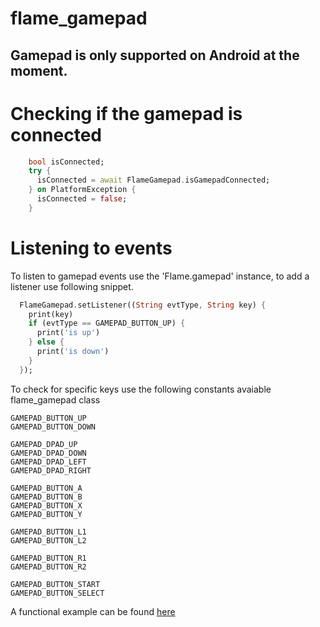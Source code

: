 # flame_gamepad

## Gamepad is only supported on Android at the moment.

# Checking if the gamepad is connected

```dart
    bool isConnected;
    try {
      isConnected = await FlameGamepad.isGamepadConnected;
    } on PlatformException {
      isConnected = false;
    }
```

# Listening to events
To listen to gamepad events use the 'Flame.gamepad' instance, to add a listener use following snippet.

```dart
  FlameGamepad.setListener((String evtType, String key) {
    print(key)
    if (evtType == GAMEPAD_BUTTON_UP) {
      print('is up')
    } else {
      print('is down')
    }
  });
```

To check for specific keys use the following constants avaiable flame_gamepad class

```
GAMEPAD_BUTTON_UP
GAMEPAD_BUTTON_DOWN

GAMEPAD_DPAD_UP
GAMEPAD_DPAD_DOWN
GAMEPAD_DPAD_LEFT
GAMEPAD_DPAD_RIGHT

GAMEPAD_BUTTON_A
GAMEPAD_BUTTON_B
GAMEPAD_BUTTON_X
GAMEPAD_BUTTON_Y

GAMEPAD_BUTTON_L1
GAMEPAD_BUTTON_L2

GAMEPAD_BUTTON_R1
GAMEPAD_BUTTON_R2

GAMEPAD_BUTTON_START
GAMEPAD_BUTTON_SELECT
```

A functional example can be found [here](https://github.com/erickzanardo/flame-gamepad-example)
